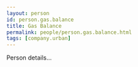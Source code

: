 ```yaml
---
layout: person
id: person.gas.balance
title: Gas Balance
permalink: people/person.gas.balance.html
tags: [company.urban]
---
```


Person details...